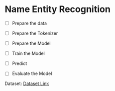 # Name Entity Recognition

- [ ] Prepare the data
- [ ] Prepare the Tokenizer
- [ ] Prepare the Model
- [ ] Train the Model
- [ ] Predict
- [ ] Evaluate the Model
 
 
 
Dataset:
[Dataset Link](https://www.kaggle.com/datasets/abhinavwalia95/entity-annotated-corpus)